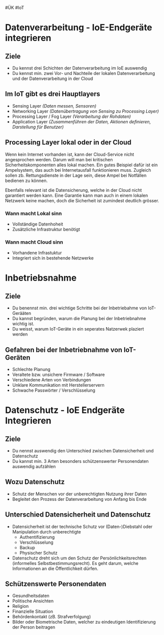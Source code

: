 #ÜK
#IoT

# Datenverarbeitung - IoE-Endgeräte integrieren

## Ziele

- Du kennst drei Schichten der Datenverarbeitung im IoE auswendig
- Du kennst min. zwei Vor- und Nachteile der lokalen Datenverarbeitung und der Datenverarbeitung in der Cloud

## Im IoT gibt es drei Hauptlayers

- Sensing Layer *(Daten messen, Sensoren)*
- Networking Layer *(Datenübertragung von Sensing zu Processing Layer)*
- Processing Layer / Fog Layer *(Verarbeitung der Rohdaten)*
- Application Layer *(Zusammenführen der Daten, Aktionen definieren, Darstellung für Benutzer)*

## Processing Layer lokal oder in der Cloud

Wenn kein Internet vorhanden ist, kann der Cloud-Service nicht angesprochen werden. Darum will man bei kritischen Sicherheitskomponenten alles lokal machen. Ein gutes Beispiel dafür ist ein Ampelsystem, das auch bei Internetausfall funktionieren muss. Zugleich sollen zb. Rettungsdienste in der Lage sein, diese Ampel bei Notfällen bedienen zu können.

Ebenfalls relevant ist die Datensicherung, welche in der Cloud nicht garantiert werden kann. Eine Garantie kann man auch in einem lokalen Netzwerk keine machen, doch die Sicherheit ist zumindest deutlich grösser.

### Wann macht Lokal sinn

- Vollständige Datenhoheit
- Zusätzliche Infrastruktur benötigt

### Wann macht Cloud sinn

- Vorhandene Infrastuktur
- Integriert sich in bestehende Netzwerke

# Inbetriebsnahme

## Ziele

- Du benennst min. drei wichtige Schritte bei der Inbetriebahme von IoT-Gerääten
- Du kannst begründen, warum die Planung bei der Inbetriebnahme wichtig ist.
- Du weisst, warum IoT-Geräte in ein seperates Natzerwek plaziert werden

## Gefahren bei der Inbetriebnahme von IoT-Geräten

- Schlechte Planung
- Veraltete bzw. unsichere Firmware / Software
- Verschiedene Arten von Verbindungen
- Unklare Kommunikation mit Herstellerservern
- Schwache Passwörter / Verschlüsselung

# Datenschutz - IoE Endgeräte Integrieren

## Ziele

- Du nennst auswendig den Unterschied zwischen Datensicherheit und Datenschutz
- Du kannst min. 3 Arten besonders schützenswerter Personendaten auswendig aufzählen

## Wozu Datenschutz

- Schutz der Menschen vor der unberechtigten Nutzung ihrer Daten
- Begleitet den Prozess der Datenverarbeitung von Anfang bis Ende

## Unterschied Datensicherheit und Datenschutz

- Datensicherheit ist der technische Schutz vor (Daten-)Diebstahl oder Manipulation durch unberechtigte
    - Authentifizierung
    - Verschlüsselung
    - Backup
    - Physischer Schutz
- Datenschutz dreht sich um den Schutz der Persönlichkeitsrechten (informelles Selbstbestimmungsrecht). Es geht darum, welche Informationen an die Öffentlichkeit dürfen.

## Schützenswerte Personendaten

- Gesundheitsdaten
- Politische Ansichten
- Religion
- Finanzielle Situation
- Behördenkontakt (zB. Strafverfolgung)
- Bilder oder Biometrische Daten, welcher zu eindeutigen Identifizierung der Person beitragen